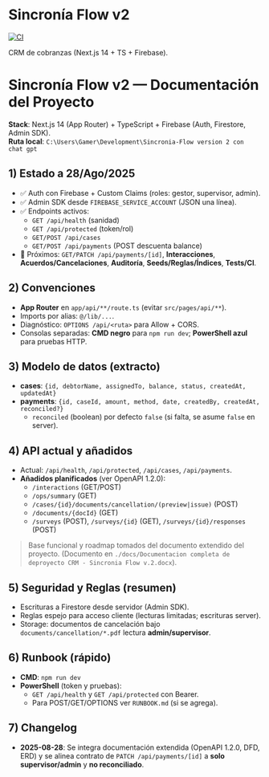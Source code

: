 # Sincronía Flow v2

[![CI](https://github.com/sincroniauy-dot/sincronia-flow-v2/actions/workflows/ci.yml/badge.svg)](https://github.com/sincroniauy-dot/sincronia-flow-v2/actions)

CRM de cobranzas (Next.js 14 + TS + Firebase).
# Sincronía Flow v2 — Documentación del Proyecto

**Stack**: Next.js 14 (App Router) + TypeScript + Firebase (Auth, Firestore, Admin SDK).  
**Ruta local**: `C:\Users\Gamer\Development\Sincronia-Flow version 2 con chat gpt`

## 1) Estado a 28/Ago/2025
- ✅ Auth con Firebase + Custom Claims (roles: gestor, supervisor, admin).
- ✅ Admin SDK desde `FIREBASE_SERVICE_ACCOUNT` (JSON una línea).
- ✅ Endpoints activos:  
  - `GET /api/health` (sanidad)  
  - `GET /api/protected` (token/rol)  
  - `GET/POST /api/cases`  
  - `GET/POST /api/payments` (POST descuenta balance)
- 🚧 Próximos: `GET/PATCH /api/payments/[id]`, **Interacciones**, **Acuerdos/Cancelaciones**, **Auditoría**, **Seeds/Reglas/Índices**, **Tests/CI**.

## 2) Convenciones
- **App Router** en `app/api/**/route.ts` (evitar `src/pages/api/**`).
- Imports por alias: `@/lib/...`.
- Diagnóstico: `OPTIONS /api/<ruta>` para Allow + CORS.
- Consolas separadas: **CMD negro** para `npm run dev`; **PowerShell azul** para pruebas HTTP.

## 3) Modelo de datos (extracto)
- **cases**: `{id, debtorName, assignedTo, balance, status, createdAt, updatedAt}`
- **payments**: `{id, caseId, amount, method, date, createdBy, createdAt, reconciled?}`
  - `reconciled` (boolean) por defecto `false` (si falta, se asume `false` en server).

## 4) API actual y añadidos
- Actual: `/api/health`, `/api/protected`, `/api/cases`, `/api/payments`.
- **Añadidos planificados** (ver OpenAPI 1.2.0):  
  - `/interactions` (GET/POST)  
  - `/ops/summary` (GET)  
  - `/cases/{id}/documents/cancellation/(preview|issue)` (POST)  
  - `/documents/{docId}` (GET)  
  - `/surveys` (POST), `/surveys/{id}` (GET), `/surveys/{id}/responses` (POST)

> Base funcional y roadmap tomados del documento extendido del proyecto. (Documento en `./docs/Documentacion completa de deproyecto CRM - Sincronia Flow v.2.docx`). 

## 5) Seguridad y Reglas (resumen)
- Escrituras a Firestore desde servidor (Admin SDK).
- Reglas espejo para acceso cliente (lecturas limitadas; escrituras server).
- Storage: documentos de cancelación bajo `documents/cancellation/*.pdf` lectura **admin/supervisor**.

## 6) Runbook (rápido)
- **CMD**: `npm run dev`
- **PowerShell** (token y pruebas):
  - `GET /api/health` y `GET /api/protected` con Bearer.
  - Para POST/GET/OPTIONS ver `RUNBOOK.md` (si se agrega).

## 7) Changelog
- **2025-08-28**: Se integra documentación extendida (OpenAPI 1.2.0, DFD, ERD) y se alinea contrato de `PATCH /api/payments/[id]` a **solo supervisor/admin** y **no reconciliado**. 
